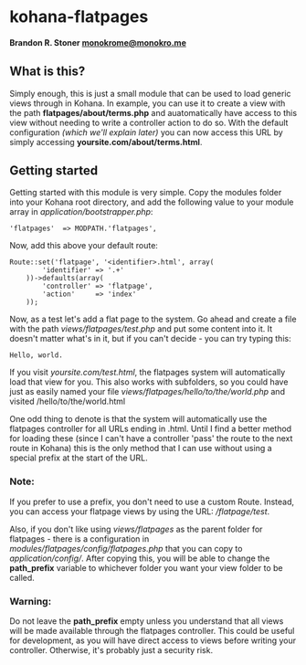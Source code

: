 # kohana-flatpages
#### Brandon R. Stoner <monokrome@monokro.me>

## What is this?

Simply enough, this is just a small module that can be used to load generic views through in Kohana. In example, you can use it to create a view with the path **flatpages/about/terms.php** and auatomatically have access to this view without needing to write a controller action to do so. With the default configuration *(which we'll explain later)* you can now access this URL by simply accessing **yoursite.com/about/terms.html**.

## Getting started

Getting started with this module is very simple. Copy the modules folder into your Kohana root directory, and add the following value to your module array in *application/bootstrapper.php*:

    'flatpages'  => MODPATH.'flatpages',

Now, add this above your default route:

    Route::set('flatpage', '<identifier>.html', array(
    		'identifier' => '.+'
    	))->defaults(array(
    		'controller' => 'flatpage',
    		'action'     => 'index'
    	));

Now, as a test let's add a flat page to the system. Go ahead and create a file with the path *views/flatpages/test.php* and put some content into it. It doesn't matter what's in it, but if you can't decide - you can try typing this:

    Hello, world.

If you visit *yoursite.com/test.html*, the flatpages system will automatically load that view for you. This also works with subfolders, so you could have just as easily named your file *views/flatpages/hello/to/the/world.php* and visited /hello/to/the/world.html

One odd thing to denote is that the system will automatically use the flatpages controller for all URLs ending in .html. Until I find a better method for loading these (since I can't have a controller 'pass' the route to the next route in Kohana) this is the only method that I can use without using a special prefix at the start of the URL.

### Note:

If you prefer to use a prefix, you don't need to use a custom Route. Instead, you can access your flatpage views by using the URL: */flatpage/test*.

Also, if you don't like using *views/flatpages* as the parent folder for flatpages - there is a configuration in *modules/flatpages/config/flatpages.php* that you can copy to *application/config/*. After copying this, you will be able to change the **path_prefix** variable to whichever folder you want your view folder to be called.

### Warning:

Do not leave the **path_prefix** empty unless you understand that all views will be made available through the flatpages controller. This could be useful for development, as you will have direct access to views before writing your controller. Otherwise, it's probably just a security risk.


